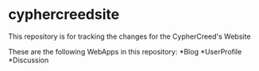 # cyphercreedsite
This repository is for tracking the changes for the CypherCreed's Website

These are the following WebApps in this repository:
  *Blog
  *UserProfile
  *Discussion

